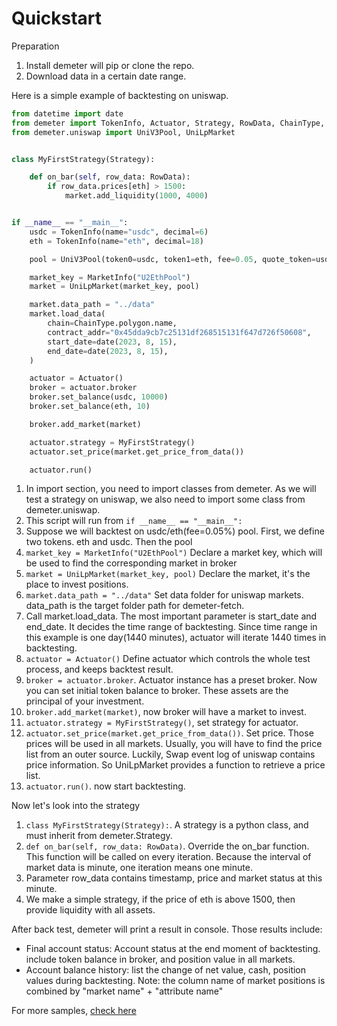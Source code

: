 # Quickstart

Preparation

1. Install demeter will pip or clone the repo.
2. Download data in a certain date range.

Here is a simple example of backtesting on uniswap.

```python
from datetime import date
from demeter import TokenInfo, Actuator, Strategy, RowData, ChainType, MarketInfo
from demeter.uniswap import UniV3Pool, UniLpMarket


class MyFirstStrategy(Strategy):

    def on_bar(self, row_data: RowData):
        if row_data.prices[eth] > 1500:
            market.add_liquidity(1000, 4000)


if __name__ == "__main__":
    usdc = TokenInfo(name="usdc", decimal=6)
    eth = TokenInfo(name="eth", decimal=18)

    pool = UniV3Pool(token0=usdc, token1=eth, fee=0.05, quote_token=usdc)

    market_key = MarketInfo("U2EthPool")
    market = UniLpMarket(market_key, pool)

    market.data_path = "../data"
    market.load_data(
        chain=ChainType.polygon.name,
        contract_addr="0x45dda9cb7c25131df268515131f647d726f50608",
        start_date=date(2023, 8, 15),
        end_date=date(2023, 8, 15),
    )

    actuator = Actuator()
    broker = actuator.broker
    broker.set_balance(usdc, 10000)
    broker.set_balance(eth, 10)

    broker.add_market(market)

    actuator.strategy = MyFirstStrategy()
    actuator.set_price(market.get_price_from_data())

    actuator.run()

```

1. In import section, you need to import classes from demeter. As we will test a strategy on uniswap, we also need to
   import some class from demeter.uniswap.
1. This script will run from ```if __name__ == "__main__":```
1. Suppose we will backtest on usdc/eth(fee=0.05%) pool. First, we define two tokens. eth and usdc. Then the pool
1. ```market_key = MarketInfo("U2EthPool")``` Declare a market key, which will be used to find the corresponding market
   in broker
1. ```market = UniLpMarket(market_key, pool)``` Declare the market, it's the place to invest positions.
1. ```market.data_path = "../data"``` Set data folder for uniswap markets. data_path is the target folder path for
   demeter-fetch.
1. Call market.load_data. The most important parameter is start_date and end_date. It decides the time range of
   backtesting. Since time range in this example is one day(1440 minutes), actuator will iterate 1440 times in
   backtesting.
1. ```actuator = Actuator()``` Define actuator which controls the whole test process, and keeps backtest result.
1. ```broker = actuator.broker```. Actuator instance has a preset broker. Now you can set initial token balance to broker. These assets are the principal of
   your investment.
1. ```broker.add_market(market)```, now broker will have a market to invest.
1. ```actuator.strategy = MyFirstStrategy()```, set strategy for actuator.
1. ```actuator.set_price(market.get_price_from_data())```. Set price. Those prices will be used in all markets. Usually,
   you will have to find the price list from an outer source. Luckily, Swap event log of uniswap contains price
   information. So UniLpMarket provides a function to retrieve a price list.
1. ```actuator.run()```. now start backtesting.

Now let's look into the strategy

1. ```class MyFirstStrategy(Strategy):```. A strategy is a python class, and must inherit from demeter.Strategy.
2. ```def on_bar(self, row_data: RowData)```. Override the on_bar function. This function will be called on every
   iteration. Because the interval of market data is minute, one iteration means one minute.
3. Parameter row_data contains timestamp, price and market status at this minute.
4. We make a simple strategy, if the price of eth is above 1500, then provide liquidity with all assets.

After back test, demeter will print a result in console. Those results include:

* Final account status: Account status at the end moment of backtesting. include token balance in broker, and position
  value in all markets.
* Account balance history: list the change of net value, cash, position values during backtesting. Note: the column name
  of market positions is combined by "market name" + "attribute name"

For more samples, [check here](https://github.com/zelos-alpha/demeter/tree/master/samples)